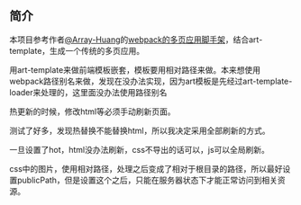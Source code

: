 ## 简介

本项目参考作者[@Array-Huang](https://github.com/Array-Huang)的[webpack的多页应用脚手架](https://github.com/Array-Huang/webpack-seed)，结合art-template，生成一个传统的多页应用。


用art-template来做前端模板嵌套，模板要用相对路径来做。本来想使用webpack路径别名来做，发现在没办法实现，因为art模板是先经过art-template-loader来处理的，这里面没办法使用路径别名

热更新的时候，修改html等必须手动刷新页面。

测试了好多，发现热替换不能替换html，所以我决定采用全部刷新的方式。

一旦设置了hot，html没办法刷新，css不导出的话可以，js可以全局刷新。

css中的图片，使用相对路径，处理之后变成了相对于根目录的路径，所以最好设置publicPath，但是设置这个之后，只能在服务器状态下才能正常访问到相关资源。